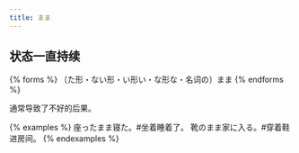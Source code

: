 ```yaml
---
title: まま
---
```


## 状态一直持续

{% forms %}
〔た形・ない形・い形い・な形な・名词の〕まま
{% endforms %}

通常导致了不好的后果。

{% examples %}
座ったまま寝た。#坐着睡着了。
靴のまま家に入る。#穿着鞋进房间。
{% endexamples %}
